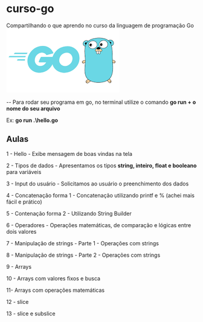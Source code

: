 # curso-go


Compartilhando o que aprendo no curso da linguagem de programação Go ![Go](go.png)

-- Para rodar seu programa em go, no terminal utilize o comando **go run + o nome do seu arquivo**

Ex: **go run .\hello.go**

<h2> Aulas </h2>

1 - Hello 
    - Exibe mensagem de boas vindas na tela

2 - Tipos de dados
    - Apresentamos os tipos **string, inteiro, float e booleano** para variáveis    

3 - Input do usuário
    - Solicitamos ao usuário o preenchimento dos dados

4 - Concatenação forma 1
    - Concatenação utilizando printf e % (achei mais fácil e prático)

5 - Contenação forma 2
    - Utilizando String Builder

6 - Operadores
    - Operações matemáticas, de comparação e lógicas entre dois valores

7 - Manipulação de strings - Parte 1
    - Operações com strings

8 - Manipulação de strings - Parte 2
    - Operações com strings

9 - Arrays

10 - Arrays com valores fixos e busca

11- Arrays com operações matemáticas

12 - slice

13 - slice e subslice